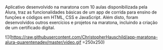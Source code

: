 Aplicativo desenvolvido na maratona com 10 aulas disponibilizada pela Alura, traz as funcionalidades básicas de um app de corrida para ensino de funções e códigos em HTML, CSS e JavaScript. Além disto, foram desenvolvidos outros exercícios e projetos na maratona, incluindo a criação de um certificado digital.



![](https://raw.githubusercontent.com/ChristopherHauschild/app-maratona-alura-quarentenadev/master/video.gif =250x250)



